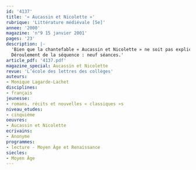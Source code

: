 ```yaml
---
id: '4137'
title: '« Aucassin et Nicolette »'
rubrique: 'Littérature médiévale [5e]'
annee: '2000'
magazine: 'n°9 15 janvier 2001'
pages: '23'
description: |-
  'Bien que la chantefable « Aucassin et Nicolette » ne soit pas explicitement désignée dans les documents d’accompagnement de la classe de cinquième, l’œuvre, qui est à la fois un roman d’aventures et d’amour et « un texte de dérision critique du Moyen Âge », correspond tout à fait à l’esprit des programmes. L’objectif de la séquence est la découverte du Moyen Âge, des mentalités du monde médiéval, en liaison avec les professeurs d’histoire, de musique et d’arts plastiques. L’époque de l’année la plus adéquate pour l’étude de cette œuvre en classe de cinquième serait le moment où le professeur d’histoire traite du Moyen Âge ; le professeur de musique peut, lui aussi, apporter son éclairage sur les instruments propres au Moyen Âge, le rôle de la tradition médiévale orale et lyrique.
  Déroulement de la séquence : neuf séances.'
article_pdf: '4137.pdf'
magazine_special: Aucassin et Nicolette
revue: 'L’école des lettres des collèges'
auteurs:
- Monique Lagarde-Lachet
disciplines:
- français
jeunesse:
- romans, récits et nouvelles « classiques »s
niveau_etudes:
- cinquième
oeuvres:
- Aucassin et Nicolette
ecrivains:
- Anonyme
programmes:
- lecture - Moyen Âge et Renaissance
siecles:
- Moyen Âge
---
```

